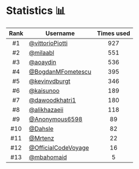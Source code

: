 # Statistics 📊

|Rank|Username|Times used|
:--------:|--------|:--------:|
|#1|[@vittorioPiotti](https://github.com/vittorioPiotti)|927|
|#2|[@milaabl](https://github.com/milaabl)|551|
|#3|[@aoaydin](https://github.com/aoaydin)|536|
|#4|[@BogdanMFometescu](https://github.com/BogdanMFometescu)|395|
|#5|[@kevinvdburgt](https://github.com/kevinvdburgt)|346|
|#6|[@kaisunoo](https://github.com/kaisunoo)|189|
|#7|[@dawoodkhatri1](https://github.com/dawoodkhatri1)|180|
|#8|[@alikhazaeii](https://github.com/alikhazaeii)|118|
|#9|[@Anonymous6598](https://github.com/Anonymous6598)|89|
|#10|[@Dahsle](https://github.com/Dahsle)|82|
|#11|[@Mrtenz](https://github.com/Mrtenz)|22|
|#12|[@OfficialCodeVoyage](https://github.com/OfficialCodeVoyage)|16|
|#13|[@mbahomaid](https://github.com/mbahomaid)|5|
